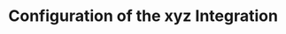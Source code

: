 [title]: # (Configuration)
[tags]: # (introduction)
[priority]: # (100)
[display]: # (none)
# Configuration of the xyz Integration

<!-- add an overview of the configuration steps -->
